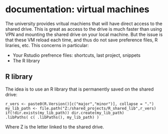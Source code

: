 # documentation: virtual machines

The university provides vritual machiens that will have direct access to the shared drive. This is great as access to the drive is much faster than using VPN and mounting the shared drive on your local machine. But the issue is that these VM reload each time, and thus do not save preference files, R liraries, etc. This concerns in particular:

- Your Rstudio prefrence files: shortcuts, last project, snippets
- The R library


## R library

The idea is to use an R library that is permanently saved on the shared drive:

```
r_vers <- paste0(R.Version()[c("major","minor")], collapse = ".")
my_lib_path <- file.path("Z:/shared_projects/R_shared_lib",r_vers)
if(!dir.exists(my_lib_path)) dir.create(my_lib_path)
.libPaths( c( .libPaths(), my_lib_path) )
```

Where Z is the letter linked to the shared drive. 
